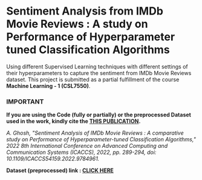 # Sentiment Analysis from IMDb Movie Reviews : A study on Performance of Hyperparameter tuned Classification Algorithms
Using different Supervised Learning techniques with different settings of their hyperparameters to capture the sentiment from IMDb Movie Reviews dataset. This project is submitted as a partial fulfillment of the course **Machine Learning - 1 (CSL7550)**.

### IMPORTANT
**If you are using the Code (fully or partially) or the preprocessed Dataset used in the work, kindly cite the [THIS PUBLICATION](https://ieeexplore.ieee.org/document/9784961).**

*A. Ghosh, "Sentiment Analysis of IMDb Movie Reviews : A comparative study on Performance of Hyperparameter-tuned Classification Algorithms," 2022 8th International Conference on Advanced Computing and Communication Systems (ICACCS), 2022, pp. 289-294, doi: 10.1109/ICACCS54159.2022.9784961.*

**Dataset (preprocessed) link : [CLICK HERE](https://www.kaggle.com/datasets/ayanwap7/imdb-movie-reviews-preprocessed)**
